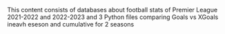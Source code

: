 This content consists of databases about football stats of Premier League 2021-2022 and 2022-2023 and 3 Python files comparing Goals vs XGoals ineavh eseson and cumulative for 2 seasons
